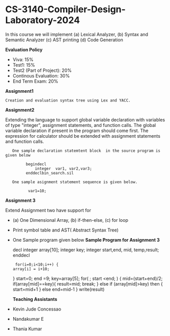 # CS-3140-Compiler-Design-Laboratory-2024

In this course we will implement  (a) Lexical Analyzer, (b) Syntax and Semantic Analyzer (c) AST printing (d) Code Generation

**Evaluation Policy**
 - Viva: 15%
 - Test1: 15%
 - Test2 (Part of Project): 20%
 - Continous Evaluation: 30%
 - End Term Exam: 20%



**Assignment1**
   
    Creation and evaluation syntax tree using Lex and YACC. 

**Assignment2**

Extending the language to support global variable declaration with variables of type "integer", assignment statements, and function calls. 
      The global variable declaration if present in the program should come first.
      The expression for calculator should be extended with assignment statements and function calls.
       
       One sample declaration statemtent block  in the source program is given below
       
             begindecl 
                 integer  var1, var2,var3;
             enddeclbin_search.sil

       One sample asignment statement sequence is given below.
              
              var1=10;

  **Assignment 3**
  
   Extend Assignment two have  support for 
  - (a) One Dimensional Array, (b) if-then-else, (c) for loop
  - Print symbol table and AST( Abstract Syntax Tree)
  - One Sample program given below
**Sample Program for Assignment 3**


    decl
	integer array[10];
	integer key;
	integer start,end, mid, temp,result;
enddecl

	
         for(i=0;i<10;i++) {
		array[i] = i+10;
	}
        start=0;
        end =9;
	key=array[5];
        for( ; start <end; ) {
             mid=(start+end)/2;
             if(array[mid]==key){
               result=mid;
               break;
             }
             else if (array[mid]>key) then {
                      start=mid+1
                      }
            else    end=mid-1
       }
	write(result)

 
    **Teaching Assistants**
   
   - Kevin Jude Concessao
   - Nandakumar E
   - Thania Kumar
        
